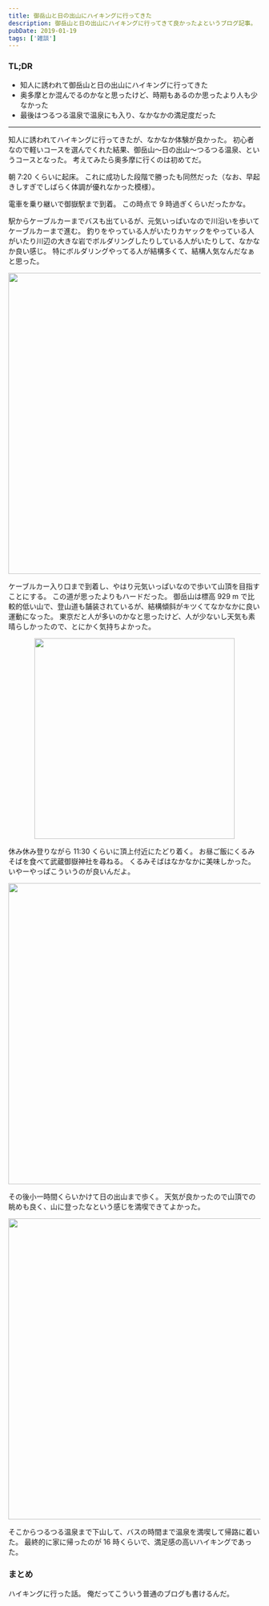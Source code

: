 ```yaml
---
title: 御岳山と日の出山にハイキングに行ってきた
description: 御岳山と日の出山にハイキングに行ってきて良かったよというブログ記事。
pubDate: 2019-01-19
tags: ['雑談']
---
```


### TL;DR
- 知人に誘われて御岳山と日の出山にハイキングに行ってきた
- 奥多摩とか混んでるのかなと思ったけど、時期もあるのか思ったより人も少なかった
- 最後はつるつる温泉で温泉にも入り、なかなかの満足度だった
---

知人に誘われてハイキングに行ってきたが、なかなか体験が良かった。
初心者なので軽いコースを選んでくれた結果、御岳山〜日の出山〜つるつる温泉、というコースとなった。
考えてみたら奥多摩に行くのは初めてだ。

朝 7:20 くらいに起床。
これに成功した段階で勝ったも同然だった（なお、早起きしすぎでしばらく体調が優れなかった模様）。

電車を乗り継いで御嶽駅まで到着。
この時点で 9 時過ぎくらいだったかな。

駅からケーブルカーまでバスも出ているが、元気いっぱいなので川沿いを歩いてケーブルカーまで進む。
釣りをやっている人がいたりカヤックをやっている人がいたり川辺の大きな岩でボルダリングしたりしている人がいたりして、なかなか良い感じ。
特にボルダリングやってる人が結構多くて、結構人気なんだなぁと思った。

<div align="center">
<img src="https://i.imgur.com/ANRjYCr.jpg" width="600">
</div>

ケーブルカー入り口まで到着し、やはり元気いっぱいなので歩いて山頂を目指すことにする。
この道が思ったよりもハードだった。
御岳山は標高 929 m で比較的低い山で、登山道も舗装されているが、結構傾斜がキツくてなかなかに良い運動になった。
東京だと人が多いのかなと思ったけど、人が少ないし天気も素晴らしかったので、とにかく気持ちよかった。

<div align="center">
<img src="https://i.imgur.com/WtAEfAu.jpg" width="400">
</div>

休み休み登りながら 11:30 くらいに頂上付近にたどり着く。
お昼ご飯にくるみそばを食べて武蔵御嶽神社を尋ねる。
くるみそばはなかなかに美味しかった。いやーやっぱこういうのが良いんだよ。

<div align="center">
<img src="https://i.imgur.com/43VW5kn.jpg" width="600">
</div>

その後小一時間くらいかけて日の出山まで歩く。
天気が良かったので山頂での眺めも良く、山に登ったなという感じを満喫できてよかった。

<div align="center">
<img src="https://i.imgur.com/cz0qcpv.jpg" width="600">
</div>

そこからつるつる温泉まで下山して、バスの時間まで温泉を満喫して帰路に着いた。
最終的に家に帰ったのが 16 時くらいで、満足感の高いハイキングであった。

### まとめ
ハイキングに行った話。
俺だってこういう普通のブログも書けるんだ。
